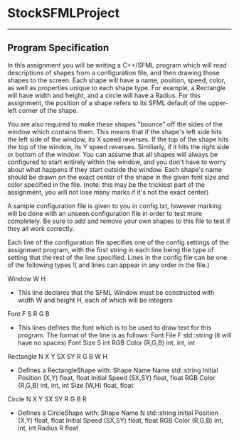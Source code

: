 # StockSFMLProject
-------------------------------------------------------------------------------
Program Specification
-------------------------------------------------------------------------------

In this assignment you will be writing a C++/SFML program which will read
descriptions of shapes from a configuration file, and then drawing those shapes
to the screen. Each shape will have a name, position, speed, color, as well as 
properties unique to each shape type. For example, a Rectangle will have width 
and height, and a circle will have a Radius. For this assignment, the position
of a shape refers to its SFML default of the upper-left corner of the shape.

You are also required to make these shapes "bounce" off the sides of the window 
which contains them. This means that if the shape's left side hits the left side
of the window, its X speed reverses. If the top of the shape hits the top of the
window, its Y speed reverses. Similiarly, if it hits the right side or bottom of
the window. You can assume that all shapes will always be configured to start 
entirely within the window, and you don't have to worry about what happens if 
they start outside the window. Each shape's name should be drawn on the exact 
center of the shape in the given font size and color specified in the file.
(note: this may be the trickiest part of the assignment, you will not lose many 
marks if it's not the exact center)

A sample configuration file is given to you in config.txt, however marking will
be done with an unseen configuration file in order to test more completely. Be
sure to add and remove your own shapes to this file to test if they all work
correctly. 

Each line of the configuration file specifies one of the config settings of the 
assignment program, with the first string in each line being the type of setting
that the rest of the line specified. Lines in the config file can be one of the 
following types !( and lines can appear in any order in the file.)

Window W H
- This line declares that the SFML Window must be constructed
  with width W and height H, each of which will be integers
  
Font F S R G B
- This lines defines the font which is to be used to draw text
  for this program. The format of the line is as follows:
  Font File        F        std::string (it will have no spaces)
  Font Size        S        int
  RGB Color        (R,G,B)  int, int, int
  
Rectangle N X Y SX SY R G B W H
- Defines a RectangleShape with:
  Shape Name       Name     std::string
  Initial Position (X,Y)    float, float
  Initial Speed    (SX,SY)  float, float
  RGB Color        (R,G,B)  int, int, int
  Size             (W,H)    float, float
  
Circle N X Y SX SY R G B R
- Defines a CircleShape with:
  Shape Name       N        std::string
  Initial Position (X,Y)    float, float
  Initial Speed    (SX,SY)  float, float
  RGB Color        (R,G,B)  int, int, int
  Radius           R        float
